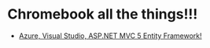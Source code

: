 # Chromebook all the things!!!

* [Azure, Visual Studio, ASP.NET MVC 5 Entity Framework!](Chromebook.md)

